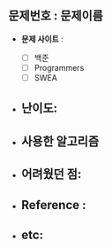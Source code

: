 ## 문제번호 :  문제이름

- **문제 사이트** : 
  - [ ] 백준
  - [ ] Programmers
  - [ ] SWEA

- **난이도**:
  - 

- **사용한 알고리즘**
  - 

- **어려웠던 점**:
  - 

- **Reference** :
  - 

- **etc**:
  - 